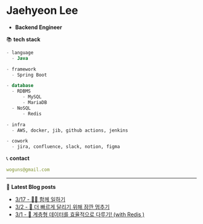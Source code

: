 

# Jaehyeon Lee
- **Backend Engineer**

📚 **tech stack**
```sql
- language
  - Java

- framework
  - Spring Boot

- database
  - RDBMS
      - MySQL
      - MariaDB
  - NoSQL
      - Redis

- infra
  - AWS, docker, jib, github actions, jenkins

- cowork
  - jira, confluence, slack, notion, figma
```

📞  **contact**
```yml
woguns@gmail.com
```

---
📝 **Latest Blog posts**

 - [3/17 - 🙋‍♂️ 함께 일하기](https://versatile0010.github.io/communication/cowork/coworking/)
 - [3/2 - 🚃 더 빠르게 달리기 위해 잠깐 멈추기](https://versatile0010.github.io/test/sideproject/test-container-java/)
 - [3/1 - 🌲 계층형 데이터를 효율적으로 다루기! (with Redis )](https://versatile0010.github.io/cache/redis-cache/)

